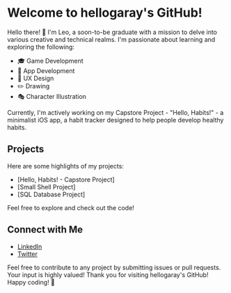 # Welcome to hellogaray's GitHub!

Hello there! 👋 I'm Leo, a soon-to-be graduate with a mission to delve into various creative and technical realms. I'm passionate about learning and exploring the following:

- 🎓 Game Development
- 📱 App Development
- 🎨 UX Design
- ✏️ Drawing
- 🎭 Character Illustration

Currently, I'm actively working on my Capstore Project - "Hello, Habits!" - a minimalist iOS app, a habit tracker designed to help people develop healthy habits. 

## Projects

Here are some highlights of my projects:

- [Hello, Habits! - Capstore Project]
- [Small Shell Project]
- [SQL Database Project]

Feel free to explore and check out the code!

## Connect with Me

- [LinkedIn](https://www.linkedin.com/in/hellogaray/)
- [Twitter](https://twitter.com/hellogaray)

Feel free to contribute to any project by submitting issues or pull requests. Your input is highly valued!
Thank you for visiting hellogaray's GitHub! Happy coding! 🚀
